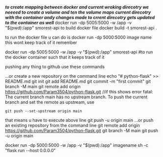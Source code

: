 ***to create mapping between docker and current wroking direcotry we neeeed to create a volume and ten the volume maps***
***current direcotry with the container andy changes made to crrent direcotry gets updated to the container as well***
docker run -dp 5005:5000 -w /app -v "$(pwd):/app" smorest-api 
to build docker file
docker build -t smorest-api .

to run the docker file u can do is 
docker run -dp 5000:5000 image name this wont keep track of it remember 
 <!-- or  -->
docker run -dp 5005:5000 -w /app -v "$(pwd):/app" smorest-api  #to run the docker container such that it keeps track of it 


pushing any thing to github use these commands 

…or create a new repository on the command line
echo "# python-flask" >> README.md
git init
git add README.md
git commit -m "first commit"
git branch -M main
git remote add origin https://github.com/Param3504/python-flask.git  //if this shows error fatal: The current branch main has no upstream branch.
To push the current branch and set the remote as upstream, use

    git push --set-upstream origin main
    
that means u have to  execute above line 
git push -u origin main
…or push an existing repository from the command line
git remote add origin https://github.com/Param3504/python-flask.git
git branch -M main
git push -u origin main


<!-- running  dockefile locally  -->

docker run -dp 5000:5000 -w /app -v "$(pwd):/app" imagename  sh -c "flask run --host 0.0.0.0"

